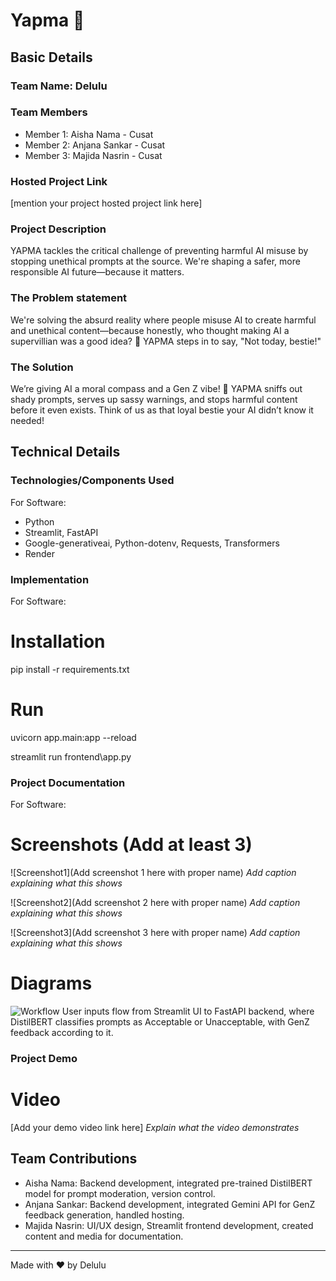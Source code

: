 # Yapma 🎯


## Basic Details
### Team Name: Delulu


### Team Members
- Member 1: Aisha Nama - Cusat
- Member 2: Anjana Sankar - Cusat
- Member 3: Majida Nasrin - Cusat

### Hosted Project Link
[mention your project hosted project link here]

### Project Description
YAPMA tackles the critical challenge of preventing harmful AI misuse by stopping unethical prompts at the source. We're shaping a safer, more responsible AI future—because it matters.

### The Problem statement
We're solving the absurd reality where people misuse AI to create harmful and unethical content—because honestly, who thought making AI a supervillian was a good idea? 😤 YAPMA steps in to say, "Not today, bestie!"

### The Solution
We’re giving AI a moral compass and a Gen Z vibe! 🌟 YAPMA sniffs out shady prompts, serves up sassy warnings, and stops harmful content before it even exists. Think of us as that loyal bestie your AI didn’t know it needed! 

## Technical Details
### Technologies/Components Used
For Software:
- Python 
- Streamlit, FastAPI
- Google-generativeai, Python-dotenv, Requests, Transformers
- Render

### Implementation
For Software:
# Installation
pip install -r requirements.txt

# Run
uvicorn app.main:app --reload


streamlit run frontend\app.py

### Project Documentation
For Software:

# Screenshots (Add at least 3)
![Screenshot1](Add screenshot 1 here with proper name)
*Add caption explaining what this shows*

![Screenshot2](Add screenshot 2 here with proper name)
*Add caption explaining what this shows*

![Screenshot3](Add screenshot 3 here with proper name)
*Add caption explaining what this shows*

# Diagrams
![Workflow](https://i.imgur.com/knwvezq.png)
User inputs flow from Streamlit UI to FastAPI backend, where DistilBERT classifies prompts as Acceptable or Unacceptable, with GenZ feedback according to it.

### Project Demo
# Video
[Add your demo video link here]
*Explain what the video demonstrates*


## Team Contributions
- Aisha Nama: Backend development, integrated pre-trained DistilBERT model for prompt moderation, version control.
- Anjana Sankar: Backend development, integrated Gemini API for GenZ feedback generation, handled hosting.
- Majida Nasrin: UI/UX design, Streamlit frontend development, created content and media for documentation.

---
Made with ❤️ by Delulu
